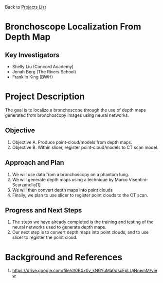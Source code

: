 Back to [Projects List](../../README.md#ProjectsList)

# Bronchoscope Localization From Depth Map

## Key Investigators

- Shelly Liu (Concord Academy)
- Jonah Berg (The Rivers School)
- Franklin King (BWH)

# Project Description

<!--   -->
The goal is to localize a bronchoscope through the use of depth maps generated from bronchoscopy images using neural networks. 

## Objective

<!-- What we would like to achieve in this project is to be able to localize bronchoscopy images to the CT scan of the lung. -->

1. Objective A. Produce point-cloud/models from depth maps.
2. Objective B. Within slicer, register point-cloud/models to CT scan model.

## Approach and Plan

<!-- Describe here HOW you would like to achieve the objectives stated above. -->

1. We will use data from a bronchoscopy on a phantom lung.
2. We will generate depth maps using a technique by Marco Visentini-Scarzanella[1]
3. We will then convert depth maps into point clouds
4. Finally, we plan to use slicer to register point clouds to the CT scan.

## Progress and Next Steps

<!-- Update this section as you make progress, describing of what you have ACTUALLY DONE. If there are specific steps that you could not complete then you can describe them here, too. -->

1. The steps we have already completed is the training and testing of the neural networks used to generate depth maps.
2. Our next step is to convert depth maps into point clouds, and to use slicer to register the point cloud. 

# Background and References

1. https://drive.google.com/file/d/0B0x0v_kN6YuMa0dscEpLUjNnemM/view
